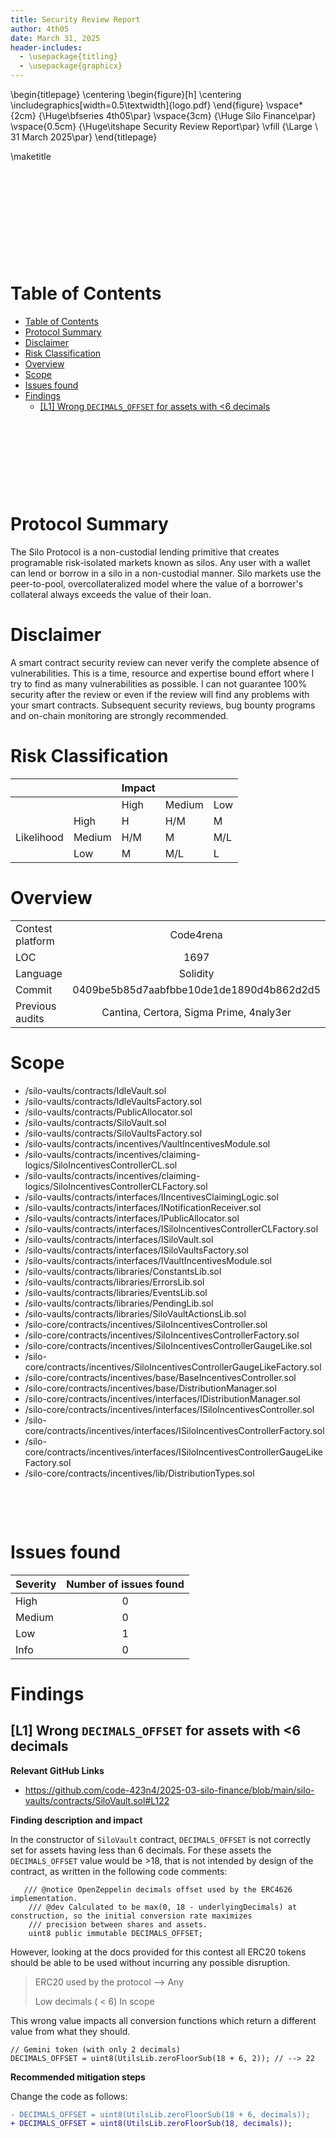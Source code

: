 ```yaml
---
title: Security Review Report
author: 4th05
date: March 31, 2025
header-includes:
  - \usepackage{titling}
  - \usepackage{graphicx}
---
```


\begin{titlepage}
    \centering
    \begin{figure}[h]
        \centering
        \includegraphics[width=0.5\textwidth]{logo.pdf} 
    \end{figure}
    \vspace*{2cm}
    {\Huge\bfseries 4th05\par}
    \vspace{3cm}
    {\Huge Silo Finance\par} 
    \vspace{0.5cm}
    {\Huge\itshape Security Review Report\par}
    \vfill
    {\Large \ 31 March 2025\par}
\end{titlepage}

\maketitle

<!-- Your report starts here! -->

<!-- Prepared by: [4th05](https://x.com/0x4th05)
Lead Auditors:  
- xxxxxxx
\begin{flushright}...\end{flushright}
-->

&nbsp;

&nbsp;

&nbsp;

&nbsp;

&nbsp;


# Table of Contents

- [Table of Contents](#table-of-contents)
- [Protocol Summary](#protocol-summary)
- [Disclaimer](#disclaimer)
- [Risk Classification](#risk-classification)
- [Overview](#overview)
- [Scope](#scope)
- [Issues found](#issues-found)
- [Findings](#findings)
  - [\[L1\] Wrong `DECIMALS_OFFSET` for assets with \<6 decimals](#l1-wrong-decimals_offset-for-assets-with-6-decimals)

&nbsp;

&nbsp;

&nbsp;

&nbsp;


# Protocol Summary

The Silo Protocol is a non-custodial lending primitive that creates programable risk-isolated markets known as silos. Any user with a wallet can lend or borrow in a silo in a non-custodial manner. Silo markets use the peer-to-pool, overcollateralized model where the value of a borrower's collateral always exceeds the value of their loan.


# Disclaimer

A smart contract security review can never verify the complete absence of vulnerabilities. This is a time, resource and expertise bound effort where I try to find as many vulnerabilities as possible. I can not guarantee 100% security after the review or even if the review will find any problems with your smart contracts. Subsequent security reviews, bug bounty programs and on-chain monitoring are strongly recommended. 



# Risk Classification

|            |        | Impact |        |     |
| ---------- | ------ | ------ | ------ | --- |
|            |        | High   | Medium | Low |
|            | High   | H      | H/M    | M   |
| Likelihood | Medium | H/M    | M      | M/L |
|            | Low    | M      | M/L    | L   |



# Overview 

|                  |                                          |
| ---------------- | :--------------------------------------: |
| Contest platform |                Code4rena                 |
| LOC              |                   1697                   |
| Language         |                 Solidity                 |
| Commit           | 0409be5b85d7aabfbbe10de1de1890d4b862d2d5 |
| Previous audits  |  Cantina, Certora, Sigma Prime, 4naly3er |



# Scope

 - /silo-vaults/contracts/IdleVault.sol
 - /silo-vaults/contracts/IdleVaultsFactory.sol
 - /silo-vaults/contracts/PublicAllocator.sol
 - /silo-vaults/contracts/SiloVault.sol
 - /silo-vaults/contracts/SiloVaultsFactory.sol
 - /silo-vaults/contracts/incentives/VaultIncentivesModule.sol
 - /silo-vaults/contracts/incentives/claiming-logics/SiloIncentivesControllerCL.sol
 - /silo-vaults/contracts/incentives/claiming-logics/SiloIncentivesControllerCLFactory.sol
 - /silo-vaults/contracts/interfaces/IIncentivesClaimingLogic.sol
 - /silo-vaults/contracts/interfaces/INotificationReceiver.sol
 - /silo-vaults/contracts/interfaces/IPublicAllocator.sol
 - /silo-vaults/contracts/interfaces/ISiloIncentivesControllerCLFactory.sol
 - /silo-vaults/contracts/interfaces/ISiloVault.sol
 - /silo-vaults/contracts/interfaces/ISiloVaultsFactory.sol
 - /silo-vaults/contracts/interfaces/IVaultIncentivesModule.sol
 - /silo-vaults/contracts/libraries/ConstantsLib.sol
 - /silo-vaults/contracts/libraries/ErrorsLib.sol
 - /silo-vaults/contracts/libraries/EventsLib.sol
 - /silo-vaults/contracts/libraries/PendingLib.sol
 - /silo-vaults/contracts/libraries/SiloVaultActionsLib.sol
 - /silo-core/contracts/incentives/SiloIncentivesController.sol
 - /silo-core/contracts/incentives/SiloIncentivesControllerFactory.sol
 - /silo-core/contracts/incentives/SiloIncentivesControllerGaugeLike.sol
 - /silo-core/contracts/incentives/SiloIncentivesControllerGaugeLikeFactory.sol
 - /silo-core/contracts/incentives/base/BaseIncentivesController.sol
 - /silo-core/contracts/incentives/base/DistributionManager.sol
 - /silo-core/contracts/incentives/interfaces/IDistributionManager.sol
 - /silo-core/contracts/incentives/interfaces/ISiloIncentivesController.sol
 - /silo-core/contracts/incentives/interfaces/ISiloIncentivesControllerFactory.sol
 - /silo-core/contracts/incentives/interfaces/ISiloIncentivesControllerGaugeLikeFactory.sol
 - /silo-core/contracts/incentives/lib/DistributionTypes.sol

&nbsp;

&nbsp;

# Issues found

| Severity | Number of issues found |
| :------- | :--------------------: |
| High     |           0            |
| Medium   |           0            |
| Low      |           1            |
| Info     |           0            |




# Findings

## [L1] Wrong `DECIMALS_OFFSET` for assets with <6 decimals


**Relevant GitHub Links**

- https://github.com/code-423n4/2025-03-silo-finance/blob/main/silo-vaults/contracts/SiloVault.sol#L122


**Finding description and impact**

In the constructor of `SiloVault` contract, `DECIMALS_OFFSET` is not correctly set for assets having less than 6 decimals. For these assets the `DECIMALS_OFFSET` value would be >18, that is not intended by design of the contract, as written in the following code comments:
```solidity
   /// @notice OpenZeppelin decimals offset used by the ERC4626 implementation.
    /// @dev Calculated to be max(0, 18 - underlyingDecimals) at construction, so the initial conversion rate maximizes
    /// precision between shares and assets.
    uint8 public immutable DECIMALS_OFFSET;
```
However, looking at the docs provided for this contest all ERC20 tokens should be able to be used without incurring any possible disruption.

> ERC20 used by the protocol --> Any
>
> Low decimals ( < 6) In scope

This wrong value impacts all conversion functions which return a different value from what they should.

```solidity
// Gemini token (with only 2 decimals)
DECIMALS_OFFSET = uint8(UtilsLib.zeroFloorSub(18 + 6, 2)); // --> 22
```

**Recommended mitigation steps**

Change the code as follows:

```diff
- DECIMALS_OFFSET = uint8(UtilsLib.zeroFloorSub(18 + 6, decimals));
+ DECIMALS_OFFSET = uint8(UtilsLib.zeroFloorSub(18, decimals)); 
```

